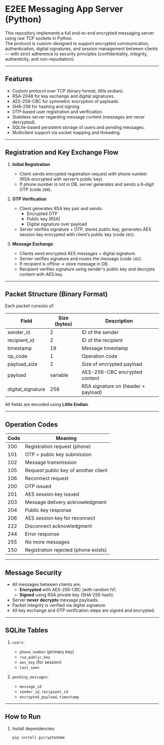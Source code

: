 # E2EE Messaging App Server (Python)

This repository implements a full end-to-end encrypted messaging server using raw TCP sockets in Python.  
The protocol is custom-designed to support encrypted communication, authentication, digital signatures, and session management between clients — with strict adherence to security principles (confidentiality, integrity, authenticity, and non-repudiation).

---

## Features

- Custom protocol over TCP (binary format, little endian).
- RSA-2048 for key exchange and digital signatures.
- AES-256-CBC for symmetric encryption of payloads.
- SHA-256 for hashing and signing.
- OTP-based user registration and verification.
- Stateless server regarding message content (messages are never decrypted).
- SQLite-based persistent storage of users and pending messages.
- Multiclient support via socket mapping and threading.

---

## Registration and Key Exchange Flow

1. **Initial Registration**
   - Client sends encrypted registration request with phone number (RSA-encrypted with server’s public key).
   - If phone number is not in DB, server generates and sends a 6-digit OTP (code `200`).

2. **OTP Verification**
   - Client generates RSA key pair and sends:
     - Encrypted OTP
     - Public key (RSA)
     - Digital signature over payload
   - Server verifies signature + OTP, stores public key, generates AES session key encrypted with client’s public key (code `201`).

3. **Message Exchange**
   - Clients send encrypted AES messages + digital signature.
   - Server verifies signature and routes the message (code `102`).
   - If recipient is offline → store message in DB.
   - Recipient verifies signature using sender's public key and decrypts content with AES key.

---

## Packet Structure (Binary Format)

Each packet consists of:

| Field            | Size (bytes) | Description                         |
|------------------|--------------|-------------------------------------|
| sender_id        | 2            | ID of the sender                    |
| recipient_id     | 2            | ID of the recipient                 |
| timestamp        | 19           | Message timestamp                   |
| op_code          | 1            | Operation code                      |
| payload_size     | 2            | Size of encrypted payload           |
| payload          | variable     | AES-256-CBC encrypted content       |
| digital_signature| 256          | RSA signature on (header + payload)|

All fields are encoded using **Little Endian**.

---

## Operation Codes

| Code | Meaning                              |
|------|--------------------------------------|
| 100  | Registration request (phone)         |
| 101  | OTP + public key submission          |
| 102  | Message transmission                 |
| 105  | Request public key of another client |
| 106  | Reconnect request                    |
| 200  | OTP issued                           |
| 201  | AES session key issued               |
| 203  | Message delivery acknowledgment      |
| 204  | Public key response                  |
| 206  | AES session key for reconnect        |
| 222  | Disconnect acknowledgment            |
| 244  | Error response                       |
| 255  | No more messages                     |
| 150  | Registration rejected (phone exists) |

---

## Message Security

- All messages between clients are:
  - **Encrypted** with AES-256-CBC (with random IV).
  - **Signed** using RSA private key (SHA-256 hash).
- Server **never decrypts** message payloads.
- Packet integrity is verified via digital signature.
- All key exchange and OTP verification steps are signed and encrypted.

---

## SQLite Tables

1. `users`:  
   - `phone_number` (primary key)  
   - `rsa_public_key`  
   - `aes_key` (for session)  
   - `last_seen`

2. `pending_messages`:  
   - `message_id`  
   - `sender_id`, `recipient_id`  
   - `encrypted_payload`, `timestamp`

---

## How to Run

1. Install dependencies:
   ```bash
   pip install pycryptodome
